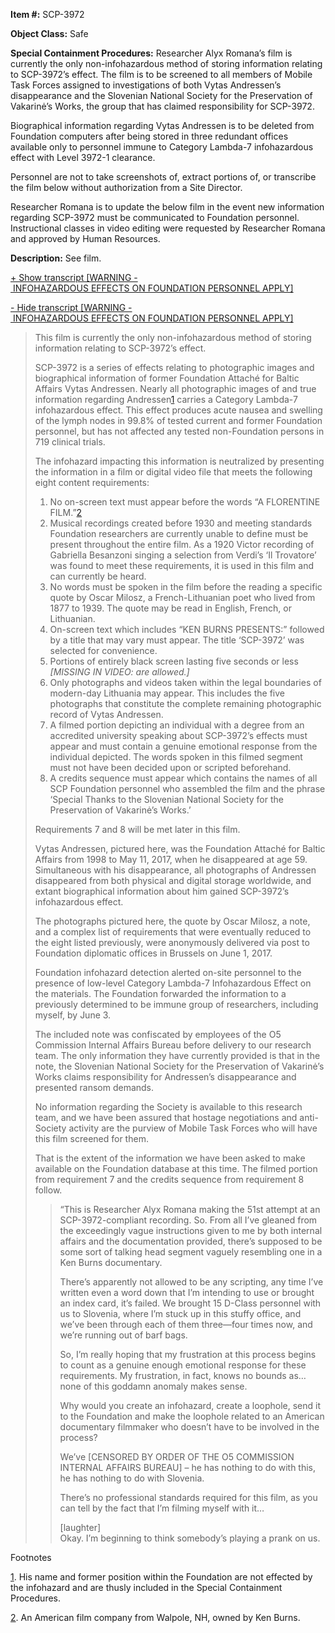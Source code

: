 **Item #:** SCP-3972

**Object Class:** Safe

**Special Containment Procedures:** Researcher Alyx Romana’s film is currently the only non-infohazardous method of storing information relating to SCP-3972’s effect. The film is to be screened to all members of Mobile Task Forces assigned to investigations of both Vytas Andressen’s disappearance and the Slovenian National Society for the Preservation of Vakarinė’s Works, the group that has claimed responsibility for SCP-3972.

Biographical information regarding Vytas Andressen is to be deleted from Foundation computers after being stored in three redundant offices available only to personnel immune to Category Lambda-7 infohazardous effect with Level 3972-1 clearance.

Personnel are not to take screenshots of, extract portions of, or transcribe the film below without authorization from a Site Director.

Researcher Romana is to update the below film in the event new information regarding SCP-3972 must be communicated to Foundation personnel. Instructional classes in video editing were requested by Researcher Romana and approved by Human Resources.

**Description:** See film.

[+ Show transcript \[WARNING - INFOHAZARDOUS EFFECTS ON FOUNDATION PERSONNEL APPLY\]](javascript:;)

[\- Hide transcript \[WARNING - INFOHAZARDOUS EFFECTS ON FOUNDATION PERSONNEL APPLY\]](javascript:;)

> This film is currently the only non-infohazardous method of storing information relating to SCP-3972’s effect.
> 
> SCP-3972 is a series of effects relating to photographic images and biographical information of former Foundation Attaché for Baltic Affairs Vytas Andressen. Nearly all photographic images of and true information regarding Andressen[1](javascript:;) carries a Category Lambda-7 infohazardous effect. This effect produces acute nausea and swelling of the lymph nodes in 99.8% of tested current and former Foundation personnel, but has not affected any tested non-Foundation persons in 719 clinical trials.
> 
> The infohazard impacting this information is neutralized by presenting the information in a film or digital video file that meets the following eight content requirements:
> 
> 1.  No on-screen text must appear before the words “A FLORENTINE FILM.”[2](javascript:;)
> 2.  Musical recordings created before 1930 and meeting standards Foundation researchers are currently unable to define must be present throughout the entire film. As a 1920 Victor recording of Gabriella Besanzoni singing a selection from Verdi’s ‘Il Trovatore’ was found to meet these requirements, it is used in this film and can currently be heard.
> 3.  No words must be spoken in the film before the reading a specific quote by Oscar Milosz, a French-Lithuanian poet who lived from 1877 to 1939. The quote may be read in English, French, or Lithuanian.
> 4.  On-screen text which includes “KEN BURNS PRESENTS:” followed by a title that may vary must appear. The title ‘SCP-3972’ was selected for convenience.
> 5.  Portions of entirely black screen lasting five seconds or less _\[MISSING IN VIDEO: are allowed.\]_
> 6.  Only photographs and videos taken within the legal boundaries of modern-day Lithuania may appear. This includes the five photographs that constitute the complete remaining photographic record of Vytas Andressen.
> 7.  A filmed portion depicting an individual with a degree from an accredited university speaking about SCP-3972’s effects must appear and must contain a genuine emotional response from the individual depicted. The words spoken in this filmed segment must not have been decided upon or scripted beforehand.
> 8.  A credits sequence must appear which contains the names of all SCP Foundation personnel who assembled the film and the phrase ‘Special Thanks to the Slovenian National Society for the Preservation of Vakarinė’s Works.’
> 
> Requirements 7 and 8 will be met later in this film.
> 
> Vytas Andressen, pictured here, was the Foundation Attaché for Baltic Affairs from 1998 to May 11, 2017, when he disappeared at age 59. Simultaneous with his disappearance, all photographs of Andressen disappeared from both physical and digital storage worldwide, and extant biographical information about him gained SCP-3972’s infohazardous effect.
> 
> The photographs pictured here, the quote by Oscar Milosz, a note, and a complex list of requirements that were eventually reduced to the eight listed previously, were anonymously delivered via post to Foundation diplomatic offices in Brussels on June 1, 2017.
> 
> Foundation infohazard detection alerted on-site personnel to the presence of low-level Category Lambda-7 Infohazardous Effect on the materials. The Foundation forwarded the information to a previously determined to be immune group of researchers, including myself, by June 3.
> 
> The included note was confiscated by employees of the O5 Commission Internal Affairs Bureau before delivery to our research team. The only information they have currently provided is that in the note, the Slovenian National Society for the Preservation of Vakarinė’s Works claims responsibility for Andressen’s disappearance and presented ransom demands.
> 
> No information regarding the Society is available to this research team, and we have been assured that hostage negotiations and anti-Society activity are the purview of Mobile Task Forces who will have this film screened for them.
> 
> That is the extent of the information we have been asked to make available on the Foundation database at this time. The filmed portion from requirement 7 and the credits sequence from requirement 8 follow.
> 
> > “This is Researcher Alyx Romana making the 51st attempt at an SCP-3972-compliant recording. So. From all I’ve gleaned from the exceedingly vague instructions given to me by both internal affairs and the documentation provided, there’s supposed to be some sort of talking head segment vaguely resembling one in a Ken Burns documentary.
> > 
> > There’s apparently not allowed to be any scripting, any time I’ve written even a word down that I’m intending to use or brought an index card, it’s failed. We brought 15 D-Class personnel with us to Slovenia, where I’m stuck up in this stuffy office, and we’ve been through each of them three—four times now, and we’re running out of barf bags.
> > 
> > So, I’m really hoping that my frustration at this process begins to count as a genuine enough emotional response for these requirements. My frustration, in fact, knows no bounds as…none of this goddamn anomaly makes sense.
> > 
> > Why would you create an infohazard, create a loophole, send it to the Foundation and make the loophole related to an American documentary filmmaker who doesn’t have to be involved in the process?
> > 
> > We’ve \[CENSORED BY ORDER OF THE O5 COMMISSION INTERNAL AFFAIRS BUREAU\] – he has nothing to do with this, he has nothing to do with Slovenia.
> > 
> > There’s no professional standards required for this film, as you can tell by the fact that I’m filming myself with it…
> > 
> > \[laughter\]  
> > Okay. I’m beginning to think somebody’s playing a prank on us.

Footnotes

[1](javascript:;). His name and former position within the Foundation are not effected by the infohazard and are thusly included in the Special Containment Procedures.

[2](javascript:;). An American film company from Walpole, NH, owned by Ken Burns.